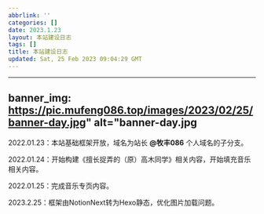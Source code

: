 ```yaml
---
abbrlink: ''
categories: []
date: 2023.1.23
layout: 本站建设日志
tags: []
title: 本站建设日志
updated: Sat, 25 Feb 2023 09:04:29 GMT
---
```

---
banner_img: https://pic.mufeng086.top/images/2023/02/25/banner-day.jpg" alt="banner-day.jpg
---
2022.01.23：本站基础框架开放，域名为站长 **@牧丰086** 个人域名的子分支。

2022.01.24：开始构建《擅长捉弄的（原）高木同学》相关内容，开始填充音乐相关内容。

2022.01.25：完成音乐专页内容。

2023.2.25：框架由NotionNext转为Hexo静态，优化图片加载问题。
